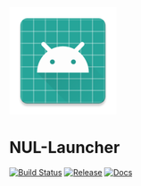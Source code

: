 ![](app/src/main/res/mipmap-xxxhdpi/ic_launcher.png)
# NUL-Launcher
[![Build Status](https://travis-ci.org/xiaohuihuiold/NUL-Launcher.svg?branch=master)](https://travis-ci.org/xiaohuihuiold/NUL-Launcher)
[![Release](https://img.shields.io/github/release/qubyte/rubidium/all.svg)](https://github.com/xiaohuihuiold/NUL-Launcher/releases)
[![Docs](https://img.shields.io/readthedocs/pip/stable.svg)](https://xiaohuihuiold.github.io/NUL-Launcher/index.html)